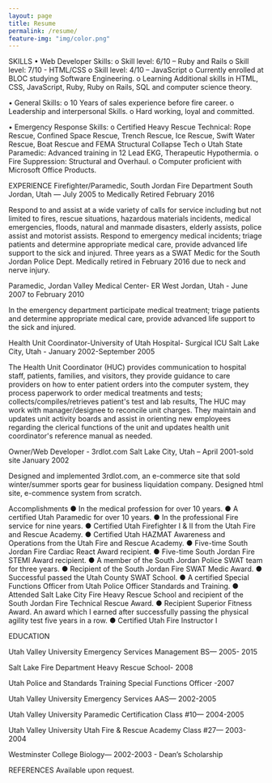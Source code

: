 ```yaml
---
layout: page
title: Resume
permalink: /resume/
feature-img: "img/color.png"
---
```


SKILLS
•	Web Developer Skills:
o	Skill level: 6/10 – Ruby and Rails
o	Skill level: 7/10 - HTML/CSS
o	Skill level: 4/10 – JavaScript
o	Currently enrolled at BLOC studying Software Engineering.
o	       Learning Additional skills in HTML, CSS, JavaScript, Ruby, Ruby on     Rails, SQL and computer science theory.

•	General Skills:
o	10 Years of sales experience before fire career.
o	Leadership and interpersonal Skills.
o	Hard working, loyal and committed.

•	Emergency Response Skills:
o	Certified Heavy Rescue Technical: Rope Rescue, Confined Space Rescue, Trench Rescue, Ice Rescue, Swift Water Rescue, Boat Rescue and FEMA Structural Collapse Tech
o	Utah State Paramedic: Advanced training in 12 Lead EKG, Therapeutic Hypothermia.
o	Fire Suppression: Structural and Overhaul.
o	Computer proficient with Microsoft Office Products.

EXPERIENCE
Firefighter/Paramedic, South Jordan Fire Department
South Jordan, Utah — July 2005 to Medically Retired February 2016

  Respond to and assist at a wide variety of calls for service including but not limited to fires, rescue situations, hazardous materials incidents, medical emergencies, floods, natural and manmade disasters, elderly assists, police assist and motorist assists.   Respond to emergency medical incidents; triage patients and determine appropriate medical care, provide advanced life support to the sick and injured. Three years as a SWAT Medic for the South Jordan Police Dept.
  Medically retired in February 2016 due to neck and nerve injury.

Paramedic, Jordan Valley Medical Center- ER
West Jordan, Utah - June 2007 to February 2010

  In the emergency department participate medical treatment; triage patients and determine appropriate medical care, provide advanced life support to the sick and injured.

Health Unit Coordinator-University of Utah Hospital- Surgical ICU
Salt Lake City, Utah - January 2002-September 2005

  The Health Unit Coordinator (HUC) provides communication to hospital staff, patients, families, and visitors, they provide guidance to care providers on how to enter patient orders into the computer system, they process paperwork to order medical treatments and tests; collects/compiles/retrieves patient's test and lab results, The HUC may work with manager/designee to reconcile unit charges. They maintain and updates unit activity boards and assist in orienting new employees regarding the clerical functions of the unit and updates health unit coordinator's reference manual as needed.

Owner/Web Developer - 3rdlot.com
Salt Lake City, Utah – April 2001-sold site January 2002

  Designed and implemented 3rdlot.com, an e-commerce site that sold winter/summer sports gear for business liquidation company. Designed html site, e-commence system from scratch.

Accomplishments
●	In the medical profession for over 10 years.
●	A certified Utah Paramedic for over 10 years.
●	In the professional Fire service for nine years.
●	Certified Utah Firefighter I & II from the Utah Fire and Rescue Academy.
●	Certified Utah HAZMAT Awareness and Operations from the Utah Fire and Rescue Academy.
●	Five-time South Jordan Fire Cardiac React Award recipient.
●	Five-time South Jordan Fire STEMI Award recipient.
●	A member of the South Jordan Police SWAT team for three years.
●	Recipient of the South Jordan Fire SWAT Medic Award.
●	Successful passed the Utah County SWAT School.
●	A certified Special Functions Officer from Utah Police Officer Standards and Training.
●	Attended Salt Lake City Fire Heavy Rescue School and recipient of the South Jordan Fire Technical Rescue Award.
●	Recipient Superior Fitness Award. An award which I earned after successfully passing the physical agility test five years in a row.
●	Certified Utah Fire Instructor I

EDUCATION

Utah Valley University
Emergency Services Management BS— 2005- 2015

Salt Lake Fire Department
Heavy Rescue School- 2008

Utah Police and Standards Training
Special Functions Officer -2007

Utah Valley University
Emergency Services AAS— 2002-2005

Utah Valley University
Paramedic Certification Class #10— 2004-2005

Utah Valley University
Utah Fire & Rescue Academy Class #27— 2003-2004

Westminster College
Biology— 2002-2003 - Dean’s Scholarship

REFERENCES
Available upon request.
